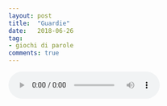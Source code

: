 ```yaml
---
layout: post
title:  "Guardie"
date:   2018-06-26
tag:
- giochi di parole
comments: true
---
```


<audio src="/assets/2018-06-26/guardie.mp3" controls preload></audio>
